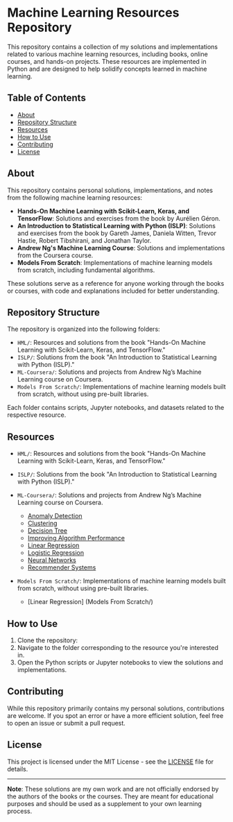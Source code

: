 
# Machine Learning Resources Repository

This repository contains a collection of my solutions and implementations related to various machine learning resources, including books, online courses, and hands-on projects. These resources are implemented in Python and are designed to help solidify concepts learned in machine learning.

## Table of Contents

- [About](#about)
- [Repository Structure](#repository-structure)
- [Resources](#resources)
- [How to Use](#how-to-use)
- [Contributing](#contributing)
- [License](#license)

## About

This repository contains personal solutions, implementations, and notes from the following machine learning resources:

- **Hands-On Machine Learning with Scikit-Learn, Keras, and TensorFlow**: Solutions and exercises from the book by Aurélien Géron.
- **An Introduction to Statistical Learning with Python (ISLP)**: Solutions and exercises from the book by Gareth James, Daniela Witten, Trevor Hastie, Robert Tibshirani, and Jonathan Taylor.
- **Andrew Ng's Machine Learning Course**: Solutions and implementations from the Coursera course.
- **Models From Scratch**: Implementations of machine learning models from scratch, including fundamental algorithms.

These solutions serve as a reference for anyone working through the books or courses, with code and explanations included for better understanding.

## Repository Structure

The repository is organized into the following folders:

- `HML/`: Resources and solutions from the book "Hands-On Machine Learning with Scikit-Learn, Keras, and TensorFlow."
- `ISLP/`: Solutions from the book "An Introduction to Statistical Learning with Python (ISLP)."
- `ML-Coursera/`: Solutions and projects from Andrew Ng’s Machine Learning course on Coursera.
- `Models From Scratch/`: Implementations of machine learning models built from scratch, without using pre-built libraries.

Each folder contains scripts, Jupyter notebooks, and datasets related to the respective resource.

## Resources

- `HML/`: Resources and solutions from the book "Hands-On Machine Learning with Scikit-Learn, Keras, and TensorFlow."
- `ISLP/`: Solutions from the book "An Introduction to Statistical Learning with Python (ISLP)."
- `ML-Coursera/`: Solutions and projects from Andrew Ng’s Machine Learning course on Coursera.
  - [Anomaly Detection](ML-COURSERA/Anomaly_Detection/)
  - [Clustering](ML-COURSERA/Clustering/)
  - [Decision Tree](ML-COURSERA/Decision_Tree/)
  - [Improving Algorithm Performance](ML-COURSERA/Improving_Algorithm_Performance/)
  - [Linear Regression](ML-COURSERA/Linear_Regression/)
  - [Logistic Regression](ML-COURSERA/Logistic_Regression/)
  - [Neural Networks](ML-COURSERA/Neural_Networks/)
  - [Recommender Systems](ML-COURSERA/RECOMMENDER_SYSTEMS/)
    
- `Models From Scratch/`: Implementations of machine learning models built from scratch, without using pre-built libraries.
  - [Linear Regression] (Models From Scratch/)

## How to Use

1. Clone the repository:
2. Navigate to the folder corresponding to the resource you're interested in.
3. Open the Python scripts or Jupyter notebooks to view the solutions and implementations.

## Contributing

While this repository primarily contains my personal solutions, contributions are welcome. If you spot an error or have a more efficient solution, feel free to open an issue or submit a pull request.

## License

This project is licensed under the MIT License - see the [LICENSE](LICENSE) file for details.

---

**Note**: These solutions are my own work and are not officially endorsed by the authors of the books or the courses. They are meant for educational purposes and should be used as a supplement to your own learning process.
